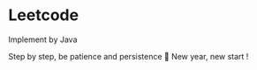 # Leetcode

Implement by Java

Step by step, be patience and persistence  :rose:  New year, new start !
